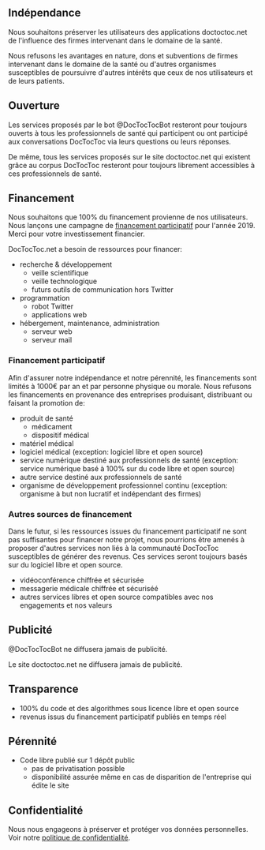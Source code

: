 ## Indépendance

Nous souhaitons préserver les utilisateurs des applications doctoctoc.net de l'influence des firmes intervenant dans le domaine de la santé.

Nous refusons les avantages en nature, dons et subventions de firmes intervenant dans le domaine de la santé ou d'autres organismes susceptibles de poursuivre d'autres intérêts que ceux de nos utilisateurs et de leurs patients.

## Ouverture
Les services proposés par le bot @DocTocTocBot resteront pour toujours ouverts à tous les professionnels de santé qui participent ou ont participé aux conversations DocTocToc via leurs questions ou leurs réponses.

De même, tous les services proposés sur le site doctoctoc.net qui existent grâce au corpus DocTocToc resteront pour toujours librement accessibles à ces professionnels de santé.

## Financement

Nous souhaitons que 100% du financement provienne de nos utilisateurs.
Nous lançons une campagne de [financement participatif](/financement/) pour l'année 2019. Merci pour votre investissement financier.

DocTocToc.net a besoin de ressources pour financer:

* recherche & développement
    * veille scientifique
    * veille technologique
    * futurs outils de communication hors Twitter
* programmation
    * robot Twitter
    * applications web
* hébergement, maintenance, administration
    * serveur web
    * serveur mail

### Financement participatif
Afin d'assurer notre indépendance et notre pérennité, les financements sont limités à 1000€ par an et par personne physique ou morale.
Nous refusons les financements en provenance des entreprises produisant, distribuant ou faisant la promotion de:

* produit de santé
    * médicament
    * dispositif médical
* matériel médical
* logiciel médical (exception: logiciel libre et open source)
* service numérique destiné aux professionnels de santé (exception: service numérique basé à 100% sur du code libre et open source)
* autre service destiné aux professionnels de santé
* organisme de développement professionnel continu (exception: organisme à but non lucratif et indépendant des firmes)

### Autres sources de financement
Dans le futur, si les ressources issues du financement participatif ne sont pas suffisantes pour financer notre projet, nous pourrions être amenés à proposer d'autres services non liés à la communauté DocTocToc susceptibles de générer des revenus. Ces services seront toujours basés sur du logiciel libre et open source.

* vidéoconférence chiffrée et sécurisée
* messagerie médicale chiffrée et sécuriséé
* autres services libres et open source compatibles avec nos engagements et nos valeurs

## Publicité

@DocTocTocBot ne diffusera jamais de publicité.

Le site doctoctoc.net ne diffusera jamais de publicité.

## Transparence

* 100% du code et des algorithmes sous licence libre et open source
* revenus issus du financement participatif publiés en temps réel

## Pérennité
* Code libre publié sur 1 dépôt public
    * pas de privatisation possible
    * disponibilité assurée même en cas de disparition de l'entreprise qui édite le site

## Confidentialité
Nous nous engageons à préserver et protéger vos données personnelles. Voir notre [politique de confidentialité](/privacy).